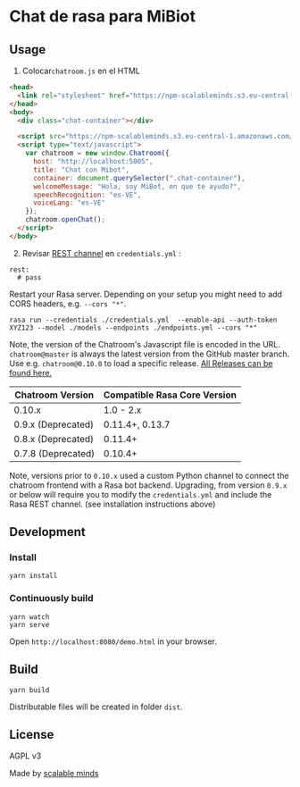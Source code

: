 # Chat de rasa para MiBiot


## Usage
1. Colocar`chatroom.js` en el HTML

```html
<head>
  <link rel="stylesheet" href="https://npm-scalableminds.s3.eu-central-1.amazonaws.com/@scalableminds/chatroom@master/dist/Chatroom.css" />
</head>
<body>
  <div class="chat-container"></div>

  <script src="https://npm-scalableminds.s3.eu-central-1.amazonaws.com/@scalableminds/chatroom@master/dist/Chatroom.js"/></script>
  <script type="text/javascript">
    var chatroom = new window.Chatroom({
      host: "http://localhost:5005",
      title: "Chat con Mibot",
      container: document.querySelector(".chat-container"),
      welcomeMessage: "Hola, soy MiBot, en que te ayudo?",
      speechRecognition: "es-VE",
      voiceLang: "es-VE"
    });
    chatroom.openChat();
  </script>
</body>
```


2. Revisar [REST channel](https://rasa.com/docs/rasa/user-guide/connectors/your-own-website/#rest-channels) en `credentials.yml` :
```
rest:
  # pass
```

Restart your Rasa server. Depending on your setup you might need to add CORS headers, e.g. `--cors "*"`.

```
rasa run --credentials ./credentials.yml  --enable-api --auth-token XYZ123 --model ./models --endpoints ./endpoints.yml --cors "*"
```

Note, the version of the Chatroom's Javascript file is encoded in the URL. `chatroom@master` is always the latest version from the GitHub master branch. Use e.g. `chatroom@0.10.0` to load a specific release. [All Releases can be found here.](https://github.com/scalableminds/chatroom/releases)


| Chatroom Version  | Compatible Rasa Core Version |
|-------------------|------------------------------|
| 0.10.x            | 1.0 - 2.x                    |
| 0.9.x (Deprecated)| 0.11.4+, 0.13.7              |
| 0.8.x (Deprecated)| 0.11.4+                      |
| 0.7.8 (Deprecated)| 0.10.4+                      |

Note, versions prior to `0.10.x` used a custom Python channel to connect the chatroom frontend with a Rasa bot backend. Upgrading, from version `0.9.x` or below will require you to modify the `credentials.yml` and include the Rasa REST channel. (see installation instructions above)


## Development

### Install

```
yarn install
```

### Continuously build 

```
yarn watch
yarn serve
```

Open `http://localhost:8080/demo.html` in your browser.

## Build

```
yarn build
```

Distributable files will be created in folder `dist`.

## License

AGPL v3

Made by [scalable minds](https://scalableminds.com)
